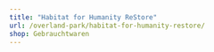 ```yaml
---
title: "Habitat for Humanity ReStore"
url: /overland-park/habitat-for-humanity-restore/
shop: Gebrauchtwaren
---
```

